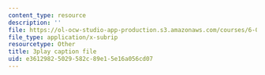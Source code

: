 ```yaml
---
content_type: resource
description: ''
file: https://ol-ocw-studio-app-production.s3.amazonaws.com/courses/6-004-computation-structures-spring-2017/e36129825029582c89e15e16a056cd07_3HIV4MnLGCw.vtt
file_type: application/x-subrip
resourcetype: Other
title: 3play caption file
uid: e3612982-5029-582c-89e1-5e16a056cd07
---
```

